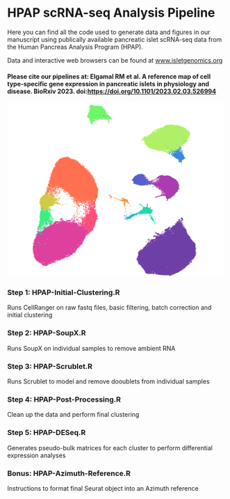 # HPAP scRNA-seq Analysis Pipeline
Here you can find all the code used to generate data and figures in our manuscript using publically available pancreatic islet scRNA-seq data from the Human Pancreas Analysis Program (HPAP).

Data and interactive web browsers can be found at www.isletgenomics.org


#### Please cite our pipelines at: Elgamal RM et al. A reference map of cell type-specific gene expression in pancreatic islets in physiology and disease. BioRxiv 2023. doi:https://doi.org/10.1101/2023.02.03.526994

<img src="https://github.com/Gaulton-Lab/HPAP-scRNA-seq/blob/56e78b18ccdc319b3d6767568526fe2e7bacf6f0/Images/CellxGene_UMAP.png" width="500" height="400" />

### Step 1: HPAP-Initial-Clustering.R 
Runs CellRanger on raw fastq files, basic filtering, batch correction and initial clustering

### Step 2: HPAP-SoupX.R 
Runs SoupX on individual samples to remove ambient RNA

### Step 3: HPAP-Scrublet.R 
Runs Scrublet to model and remove dooublets from individual samples

### Step 4: HPAP-Post-Processing.R 
Clean up the data and perform final clustering

### Step 5: HPAP-DESeq.R 
Generates pseudo-bulk matrices for each cluster to perform differential expression analyses

### Bonus: HPAP-Azimuth-Reference.R 
Instructions to format final Seurat object into an Azimuth reference
